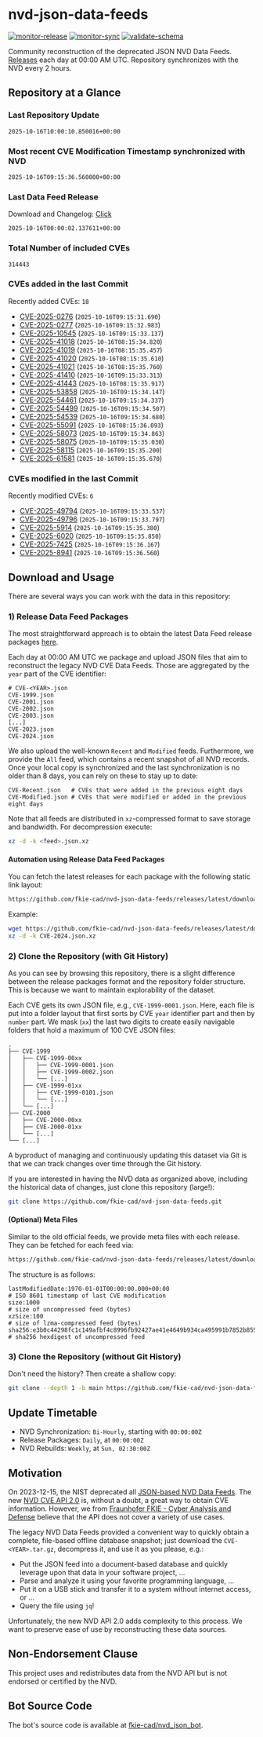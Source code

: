 # nvd-json-data-feeds

[![monitor-release](https://github.com/fkie-cad/nvd-json-data-feeds/actions/workflows/monitor_release.yml/badge.svg)](https://github.com/fkie-cad/nvd-json-data-feeds/actions/workflows/monitor_release.yml)
[![monitor-sync](https://github.com/fkie-cad/nvd-json-data-feeds/actions/workflows/monitor_sync.yml/badge.svg)](https://github.com/fkie-cad/nvd-json-data-feeds/actions/workflows/monitor_sync.yml)
[![validate-schema](https://github.com/fkie-cad/nvd-json-data-feeds/actions/workflows/validate_schema.yml/badge.svg)](https://github.com/fkie-cad/nvd-json-data-feeds/actions/workflows/validate_schema.yml)

Community reconstruction of the deprecated JSON NVD Data Feeds.
[Releases](https://github.com/fkie-cad/nvd-json-data-feeds/releases/latest) each day at 00:00 AM UTC.
Repository synchronizes with the NVD every 2 hours.

## Repository at a Glance

### Last Repository Update

```plain
2025-10-16T10:00:10.850016+00:00
```

### Most recent CVE Modification Timestamp synchronized with NVD

```plain
2025-10-16T09:15:36.560000+00:00
```

### Last Data Feed Release

Download and Changelog: [Click](https://github.com/fkie-cad/nvd-json-data-feeds/releases/latest)

```plain
2025-10-16T00:00:02.137611+00:00
```

### Total Number of included CVEs

```plain
314443
```

### CVEs added in the last Commit

Recently added CVEs: `18`

- [CVE-2025-0276](CVE-2025/CVE-2025-02xx/CVE-2025-0276.json) (`2025-10-16T09:15:31.690`)
- [CVE-2025-0277](CVE-2025/CVE-2025-02xx/CVE-2025-0277.json) (`2025-10-16T09:15:32.983`)
- [CVE-2025-10545](CVE-2025/CVE-2025-105xx/CVE-2025-10545.json) (`2025-10-16T09:15:33.137`)
- [CVE-2025-41018](CVE-2025/CVE-2025-410xx/CVE-2025-41018.json) (`2025-10-16T08:15:34.820`)
- [CVE-2025-41019](CVE-2025/CVE-2025-410xx/CVE-2025-41019.json) (`2025-10-16T08:15:35.457`)
- [CVE-2025-41020](CVE-2025/CVE-2025-410xx/CVE-2025-41020.json) (`2025-10-16T08:15:35.610`)
- [CVE-2025-41021](CVE-2025/CVE-2025-410xx/CVE-2025-41021.json) (`2025-10-16T08:15:35.760`)
- [CVE-2025-41410](CVE-2025/CVE-2025-414xx/CVE-2025-41410.json) (`2025-10-16T09:15:33.313`)
- [CVE-2025-41443](CVE-2025/CVE-2025-414xx/CVE-2025-41443.json) (`2025-10-16T08:15:35.917`)
- [CVE-2025-53858](CVE-2025/CVE-2025-538xx/CVE-2025-53858.json) (`2025-10-16T09:15:34.147`)
- [CVE-2025-54461](CVE-2025/CVE-2025-544xx/CVE-2025-54461.json) (`2025-10-16T09:15:34.337`)
- [CVE-2025-54499](CVE-2025/CVE-2025-544xx/CVE-2025-54499.json) (`2025-10-16T09:15:34.507`)
- [CVE-2025-54539](CVE-2025/CVE-2025-545xx/CVE-2025-54539.json) (`2025-10-16T09:15:34.680`)
- [CVE-2025-55091](CVE-2025/CVE-2025-550xx/CVE-2025-55091.json) (`2025-10-16T08:15:36.093`)
- [CVE-2025-58073](CVE-2025/CVE-2025-580xx/CVE-2025-58073.json) (`2025-10-16T09:15:34.863`)
- [CVE-2025-58075](CVE-2025/CVE-2025-580xx/CVE-2025-58075.json) (`2025-10-16T09:15:35.030`)
- [CVE-2025-58115](CVE-2025/CVE-2025-581xx/CVE-2025-58115.json) (`2025-10-16T09:15:35.200`)
- [CVE-2025-61581](CVE-2025/CVE-2025-615xx/CVE-2025-61581.json) (`2025-10-16T09:15:35.670`)


### CVEs modified in the last Commit

Recently modified CVEs: `6`

- [CVE-2025-49794](CVE-2025/CVE-2025-497xx/CVE-2025-49794.json) (`2025-10-16T09:15:33.537`)
- [CVE-2025-49796](CVE-2025/CVE-2025-497xx/CVE-2025-49796.json) (`2025-10-16T09:15:33.797`)
- [CVE-2025-5914](CVE-2025/CVE-2025-59xx/CVE-2025-5914.json) (`2025-10-16T09:15:35.380`)
- [CVE-2025-6020](CVE-2025/CVE-2025-60xx/CVE-2025-6020.json) (`2025-10-16T09:15:35.850`)
- [CVE-2025-7425](CVE-2025/CVE-2025-74xx/CVE-2025-7425.json) (`2025-10-16T09:15:36.167`)
- [CVE-2025-8941](CVE-2025/CVE-2025-89xx/CVE-2025-8941.json) (`2025-10-16T09:15:36.560`)


## Download and Usage

There are several ways you can work with the data in this repository:

### 1) Release Data Feed Packages

The most straightforward approach is to obtain the latest Data Feed release packages [here](https://github.com/fkie-cad/nvd-json-data-feeds/releases/latest).

Each day at 00:00 AM UTC we package and upload JSON files that aim to reconstruct the legacy NVD CVE Data Feeds.
Those are aggregated by the `year` part of the CVE identifier:

```
# CVE-<YEAR>.json
CVE-1999.json
CVE-2001.json
CVE-2002.json
CVE-2003.json
[...]
CVE-2023.json
CVE-2024.json
```

We also upload the well-known `Recent` and `Modified` feeds.
Furthermore, we provide the `All` feed, which contains a recent snapshot of all NVD records.
Once your local copy is synchronized and the last synchronization is no older than 8 days, you can rely on these to stay up to date:

```plain
CVE-Recent.json   # CVEs that were added in the previous eight days
CVE-Modified.json # CVEs that were modified or added in the previous eight days
```

Note that all feeds are distributed in `xz`-compressed format to save storage and bandwidth.
For decompression execute:

```sh
xz -d -k <feed>.json.xz
```

#### Automation using Release Data Feed Packages

You can fetch the latest releases for each package with the following static link layout:

```sh
https://github.com/fkie-cad/nvd-json-data-feeds/releases/latest/download/CVE-<YEAR>.json.xz
```

Example:

```sh
wget https://github.com/fkie-cad/nvd-json-data-feeds/releases/latest/download/CVE-2024.json.xz
xz -d -k CVE-2024.json.xz
```

### 2) Clone the Repository (with Git History)

As you can see by browsing this repository, there is a slight difference between the release packages format and the repository folder structure.
This is because we want to maintain explorability of the dataset.

Each CVE gets its own JSON file, e.g., `CVE-1999-0001.json`.
Here, each file is put into a folder layout that first sorts by CVE `year` identifier part and then by `number` part.
We mask (`xx`) the last two digits to create easily navigable folders that hold a maximum of 100 CVE JSON files:

```plain
.
├── CVE-1999
│   ├── CVE-1999-00xx
│   │   ├── CVE-1999-0001.json
│   │   ├── CVE-1999-0002.json
│   │   └── [...]
│   ├── CVE-1999-01xx
│   │   ├── CVE-1999-0101.json
│   │   └── [...]
│   └── [...]
├── CVE-2000
│   ├── CVE-2000-00xx
│   ├── CVE-2000-01xx
│   └── [...]
└── [...]
```

A byproduct of managing and continuously updating this dataset via Git is that we can track changes over time through the Git history.

If you are interested in having the NVD data as organized above, including the historical data of changes, just clone this repository (large!):

```sh
git clone https://github.com/fkie-cad/nvd-json-data-feeds.git
```

#### (Optional) Meta Files

Similar to the old official feeds, we provide meta files with each release. They can be fetched for each feed via:

```sh
https://github.com/fkie-cad/nvd-json-data-feeds/releases/latest/download/CVE-<YEAR>.meta
```

The structure is as follows:

```plain
lastModifiedDate:1970-01-01T00:00:00.000+00:00                          # ISO 8601 timestamp of last CVE modification
size:1000                                                               # size of uncompressed feed (bytes)
xzSize:100                                                              # size of lzma-compressed feed (bytes)
sha256:e3b0c44298fc1c149afbf4c8996fb92427ae41e4649b934ca495991b7852b855 # sha256 hexdigest of uncompressed feed
```

### 3) Clone the Repository (without Git History)

Don't need the history? Then create a shallow copy:

```sh
git clone --depth 1 -b main https://github.com/fkie-cad/nvd-json-data-feeds.git
```


## Update Timetable

* NVD Synchronization: `Bi-Hourly`, starting with `00:00:00Z`
* Release Packages: `Daily`, at `00:00:00Z`
* NVD Rebuilds: `Weekly`, at `Sun, 02:30:00Z`


## Motivation

On 2023-12-15, the NIST deprecated all [JSON-based NVD Data Feeds](https://nvd.nist.gov/vuln/data-feeds#divRetirementBanner-1).
The new [NVD CVE API 2.0](https://nvd.nist.gov/developers/vulnerabilities) is, without a doubt, a great way to obtain CVE information.
However, we from [Fraunhofer FKIE - Cyber Analysis and Defense](https://www.fkie.fraunhofer.de/en/departments/cad.html) believe that the API does not cover a variety of use cases.

The legacy NVD Data Feeds provided a convenient way to quickly obtain a complete, file-based offline database snapshot; just download the `CVE-<YEAR>.tar.gz`, decompress it, and use it as you please, e.g.:

- Put the JSON feed into a document-based database and quickly leverage upon that data in your software project, ...
- Parse and analyze it using your favorite programming language, ...
- Put it on a USB stick and transfer it to a system without internet access, or ...
- Query the file using `jq`!

Unfortunately, the new NVD API 2.0 adds complexity to this process.
We want to preserve ease of use by reconstructing these data sources.

## Non-Endorsement Clause

This project uses and redistributes data from the NVD API but is not endorsed or certified by the NVD.

## Bot Source Code

The bot's source code is available at [fkie-cad/nvd\_json\_bot](https://github.com/fkie-cad/nvd_json_bot).